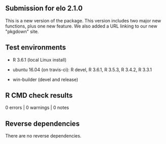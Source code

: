 ## Submission for elo 2.1.0

This is a new version of the package. This version includes two major new functions,
plus one new feature. We also added a URL linking to our new "pkgdown" site.

## Test environments

* R 3.6.1 (local Linux install)

* ubuntu 16.04 (on travis-ci): R devel, R 3.6.1, R 3.5.3, R 3.4.2, R 3.3.1

* win-builder (devel and release)

## R CMD check results

0 errors | 0 warnings | 0 notes

## Reverse dependencies

There are no reverse dependencies.

